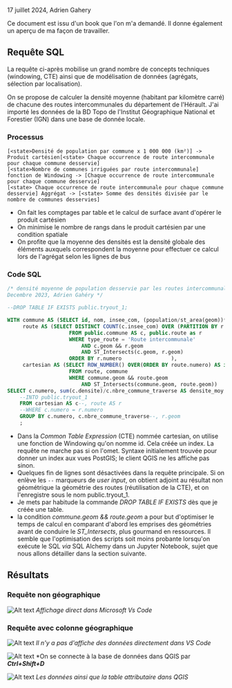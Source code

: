 17 juillet 2024, Adrien Gahery

Ce document est issu d'un book que l'on m'a demandé. Il donne également un aperçu de ma façon de travailler.

## Requête SQL

La requête ci-après mobilise un grand nombre de concepts techniques (windowing, CTE) ainsi que de modélisation de données (agrégats, sélection par localisation).

On se propose de calculer la densité moyenne (habitant par kilomètre carré) de chacune des routes intercommunales du département de l'Hérault. J'ai importé les données de la BD Topo de l'Institut Géographique National et Forestier (IGN) dans une base de donnée locale.

### Processus

```nomnoml
[<state>Densité de population par commune x 1 000 000 (km²)] -> Produit cartésien[<state> Chaque occurrence de route intercommunale pour chaque commune desservie]
[<state>Nombre de communes irriguées par route intercommunale] fonction de Windowing -> [Chaque occurrence de route intercommunale pour chaque commune desservie]
[<state> Chaque occurrence de route intercommunale pour chaque commune desservie] Aggrégat -> [<state> Somme des densités divisée par le nombre de communes desservies]
```

- On fait les comptages par table et le calcul de surface avant d'opérer le produit cartésien
- On minimise le nombre de rangs dans le produit cartésien par une condition spatiale
- On profite que la moyenne des densités est la densité globale des éléments auxquels correspondent la moyenne pour effectuer ce calcul lors de l'agrégat selon les lignes de bus


### Code SQL

```sql
/* densité moyenne de population desservie par les routes intercommunales de la BD Ortho
Decembre 2023, Adrien Gahéry */

--DROP TABLE IF EXISTS public.tryout_1;

WITH commune AS (SELECT id, nom, insee_com, (population/st_area(geom))*1000000 AS densite, geom FROM public.commune),
     route AS (SELECT DISTINCT COUNT(c.insee_com) OVER (PARTITION BY r.numero) AS nbre_commune_traverse, r.numero, r.geom
                    FROM public.commune AS c, public.route as r
                    WHERE type_route = 'Route intercommunale'
                        AND c.geom && r.geom
                        AND ST_Intersects(c.geom, r.geom)
                    ORDER BY r.numero                ),
     cartesian AS (SELECT ROW_NUMBER() OVER(ORDER BY route.numero) AS id, route.numero, route.nbre_commune_traverse, commune.nom, commune.insee_com, commune.densite
                    FROM route, commune
                    WHERE commune.geom && route.geom
                        AND ST_Intersects(commune.geom, route.geom))
SELECT c.numero, sum(c.densite)/c.nbre_commune_traverse AS densite_moy --, r.geom
    --INTO public.tryout_1
    FROM cartesian AS c--, route AS r
    --WHERE c.numero = r.numero
    GROUP BY c.numero, c.nbre_commune_traverse--, r.geom
    ;
```

- Dans la *Common Table Expression* (CTE) nommée cartesian, on utilise une fonction de Windowing qu'on nomme id. Cela créée un index. La requête ne marche pas si on l'omet. Syntaxe initialement trouvée pour donner un index aux vues PostGIS; le client QGIS ne les affiche pas sinon.
- Quelques fin de lignes sont désactivées dans la requête principale. Si on enlève les ``` -- ``` marqueurs de *user input*, on obtient adjoint au résultat non géométrique la géométrie des routes (réutilisation de la CTE), et on l'enregistre sous le nom public.tryout_1.
- Je mets par habitude la commande *DROP TABLE IF EXISTS* dès que je créée une table.
- la condition *commune.geom && route.geom* a pour but d'optimiser le temps de calcul en comparant d'abord les emprises des géométries avant de conduire le *ST_Intersects*, plus gourmand en ressources. Il semble que l'optimisation des scripts soit moins probante lorsqu'on exécute le SQL *via* SQL Alchemy dans un Jupyter Notebook, sujet que nous allons détailler dans la section suivante.

## Résultats

### Requête non géographique 

![Alt text](images/Screenshot/240717_2_postgres.png)
*Affichage direct dans Microsoft Vs Code*

### Requête avec colonne géographique

![Alt text](images/Screenshot/240717_3_postgres.png)
*Il n'y a pas d'affiche des données directement dans VS Code*

![Alt text](images/Screenshot/240717_4_QGIS.png)
*On se connecte à la base de données dans QGIS par ***Ctrl+Shift+D***

![Alt text](images/Screenshot/240717_6_QGIS.png)
*Les données ainsi que la table attributaire dans QGIS*

